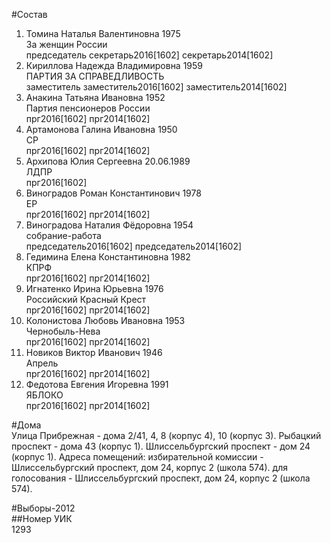 #Состав  
1. Томина Наталья Валентиновна 1975  
    За женщин России  
    председатель  секретарь2016[1602] секретарь2014[1602]  
2. Кириллова Надежда Владимировна 1959  
    ПАРТИЯ ЗА СПРАВЕДЛИВОСТЬ  
    заместитель заместитель2016[1602] заместитель2014[1602]  
3. Анакина Татьяна Ивановна 1952  
    Партия пенсионеров России  
    прг2016[1602] прг2014[1602]  
4. Артамонова Галина Ивановна 1950  
    СР  
    прг2016[1602] прг2014[1602]  
5. Архипова Юлия Сергеевна 20.06.1989  
    ЛДПР  
    прг2016[1602]  
6. Виноградов Роман Константинович 1978  
    ЕР  
    прг2016[1602] прг2014[1602]  
7. Виноградова Наталия Фёдоровна 1954  
    собрание-работа  
    председатель2016[1602] председатель2014[1602]  
8. Гедимина Елена Константиновна 1982  
    КПРФ  
    прг2016[1602] прг2014[1602]  
9. Игнатенко Ирина Юрьевна 1976  
    Российский Красный Крест  
    прг2016[1602] прг2014[1602]  
10. Колонистова Любовь Ивановна 1953  
    Чернобыль-Нева  
    прг2016[1602] прг2014[1602]  
11. Новиков Виктор Иванович 1946  
    Апрель  
    прг2016[1602] прг2014[1602]  
12. Федотова Евгения Игоревна 1991  
    ЯБЛОКО  
    прг2016[1602] прг2014[1602]  
  
#Дома  
Улица Прибрежная - дома 2/41, 4, 8 (корпус 4), 10 (корпус 3). Рыбацкий проспект - дома 43 (корпус 1). Шлиссельбургский проспект - дом 24 (корпус 1). Адреса помещений: избирательной комиссии - Шлиссельбургский проспект, дом 24, корпус 2 (школа 574). для голосования - Шлиссельбургский проспект, дом 24, корпус 2 (школа 574).  
  
#Выборы-2012  
##Номер УИК  
1293  
